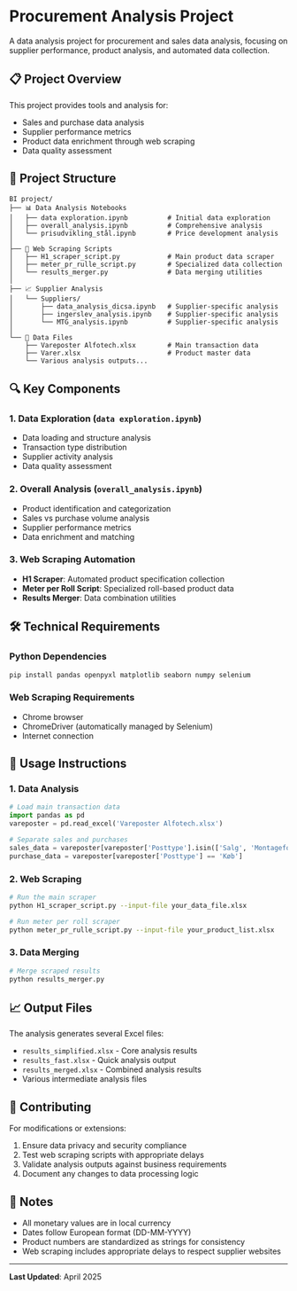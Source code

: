 # Procurement Analysis Project

A data analysis project for procurement and sales data analysis, focusing on supplier performance, product analysis, and automated data collection.

## 📋 Project Overview

This project provides tools and analysis for:
- Sales and purchase data analysis
- Supplier performance metrics
- Product data enrichment through web scraping
- Data quality assessment

## 📁 Project Structure

```
BI project/
├── 📊 Data Analysis Notebooks
│   ├── data exploration.ipynb          # Initial data exploration
│   ├── overall_analysis.ipynb          # Comprehensive analysis
│   └── prisudvikling_stål.ipynb        # Price development analysis
│
├── 🤖 Web Scraping Scripts
│   ├── H1_scraper_script.py            # Main product data scraper
│   ├── meter_pr_rulle_script.py        # Specialized data collection
│   └── results_merger.py               # Data merging utilities
│
├── 📈 Supplier Analysis
│   └── Suppliers/
│       ├── data_analysis_dicsa.ipynb   # Supplier-specific analysis
│       ├── ingerslev_analysis.ipynb    # Supplier-specific analysis
│       └── MTG_analysis.ipynb          # Supplier-specific analysis
│
└── 📄 Data Files
    ├── Vareposter Alfotech.xlsx        # Main transaction data
    ├── Varer.xlsx                      # Product master data
    └── Various analysis outputs...
```

## 🔍 Key Components

### 1. Data Exploration (`data exploration.ipynb`)
- Data loading and structure analysis
- Transaction type distribution
- Supplier activity analysis
- Data quality assessment

### 2. Overall Analysis (`overall_analysis.ipynb`)
- Product identification and categorization
- Sales vs purchase volume analysis
- Supplier performance metrics
- Data enrichment and matching

### 3. Web Scraping Automation
- **H1 Scraper**: Automated product specification collection
- **Meter per Roll Script**: Specialized roll-based product data
- **Results Merger**: Data combination utilities

## 🛠️ Technical Requirements

### Python Dependencies
```bash
pip install pandas openpyxl matplotlib seaborn numpy selenium
```

### Web Scraping Requirements
- Chrome browser
- ChromeDriver (automatically managed by Selenium)
- Internet connection

## 🔧 Usage Instructions

### 1. Data Analysis
```python
# Load main transaction data
import pandas as pd
vareposter = pd.read_excel('Vareposter Alfotech.xlsx')

# Separate sales and purchases
sales_data = vareposter[vareposter['Posttype'].isin(['Salg', 'Montageforbrug'])]
purchase_data = vareposter[vareposter['Posttype'] == 'Køb']
```

### 2. Web Scraping
```bash
# Run the main scraper
python H1_scraper_script.py --input-file your_data_file.xlsx

# Run meter per roll scraper
python meter_pr_rulle_script.py --input-file your_product_list.xlsx
```

### 3. Data Merging
```bash
# Merge scraped results
python results_merger.py
```

## 📈 Output Files

The analysis generates several Excel files:
- `results_simplified.xlsx` - Core analysis results
- `results_fast.xlsx` - Quick analysis output
- `results_merged.xlsx` - Combined analysis results
- Various intermediate analysis files

## 🤝 Contributing

For modifications or extensions:
1. Ensure data privacy and security compliance
2. Test web scraping scripts with appropriate delays
3. Validate analysis outputs against business requirements
4. Document any changes to data processing logic

## 📝 Notes

- All monetary values are in local currency
- Dates follow European format (DD-MM-YYYY)
- Product numbers are standardized as strings for consistency
- Web scraping includes appropriate delays to respect supplier websites

---

**Last Updated**: April 2025